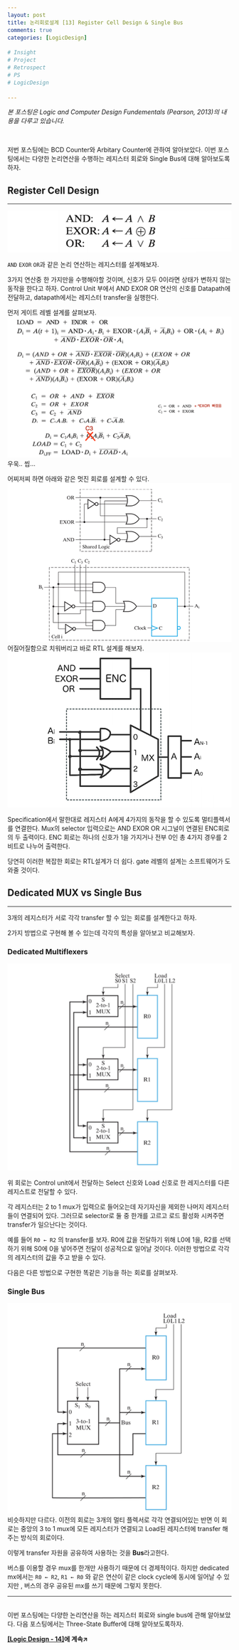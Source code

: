 ```yaml
---
layout: post
title: 논리회로설계 [13] Register Cell Design & Single Bus
comments: true
categories: [LogicDesign]

# Insight
# Project
# Retrospect
# PS
# LogicDesign

---
```


*본 포스팅은 Logic and Computer Design Fundementals (Pearson, 2013)의 내용을 다루고 있습니다.*

<br>

저번 포스팅에는 BCD Counter와 Arbitary Counter에 관하여 알아보았다. 
이번 포스팅에서는 다양한 논리연산을 수행하는 레지스터 회로와 Single Bus에 대해 알아보도록하자.
<br>

## Register Cell Design
---

![picture 85](../images/89d63fe6f4ce204fa219563562ddd6157f84faca4dd60673cef2de0d7b640d0b.png)  

`AND` `EXOR` `OR`과 같은 논리 연산하는 레지스터를 설계해보자. 

3가지 연산중 한 가지만을 수행해야할 것이며, 신호가 모두 0이라면 상태가 변하지 않는 동작을 한다고 하자. Control Unit 부에서 AND EXOR OR 연산의 신호를 Datapath에 전달하고, datapath에서는 레지스터 transfer을 실행한다.

먼저 게이트 레벨 설계를 살펴보자.
![picture 89](../images/d35e6117437cd287675df770c60b18d62ed19d18118ce56bc89e0e8bffae0ea4.png)  
우욱.. 씹...

어찌저찌 하면 아래와 같은 멋진 회로를 설계할 수 있다.
![picture 90](../images/a1147f470c529bb4f496301f2b5f9a12f8257ecd55fc04a112b0a98d07db2d01.png)  
어질어질함으로 치워버리고 바로 RTL 설계를 해보자.
![picture 88](../images/ca9fe1e0ecdf5dec73d76ecd16c99fe3131615c1cf44fb824939ca5dc1fc186b.png)  

Specification에서 말한대로 레지스터 A에게 4가지의 동작을 할 수 있도록 멀티플렉서를 연결한다. Mux의 selector 입력으로는 AND EXOR OR 시그널이 연결된 ENC회로의 두 출력이다. ENC 회로는 하나의 신호가 1을 가지거나 전부 0인 총 4가지 경우를 2비트로 나누어 출력한다.

당연히 이러한 복잡한 회로는 RTL설계가 더 쉽다. gate 레벨의 설계는 소프트웨어가 도와줄 것이다.

## Dedicated MUX vs Single Bus
---
3개의 레지스터가 서로 각각 transfer 할 수 있는 회로를 설계한다고 하자.

2가지 방법으로 구현해 볼 수 있는데 각각의 특성을 알아보고 비교해보자.

### Dedicated Multiflexers

![picture 92](../images/40d3e8b2a906063d30ba2d25f33adba91206be7c2816141f8cda89568dca3bc3.png)  

위 회로는 Control unit에서 전달하는 Select 신호와 Load 신호로 한 레지스터를 다른 레지스트로 전달할 수 있다.

각 레지스터는 2 to 1 mux가 입력으로 들어오는데 자기자신을 제외한 나머지 레지스터들이 연결되어 있다. 그러므로 selector로 둘 중 한개를 고르고 로드 활성화 시켜주면 transfer가 일으난다는 것이다.

예를 들어 `R0 ← R2` 의 transfer를 보자. R0에 값을 전달하기 위해 L0에 1을, R2를 선택하기 위해 S0에 0을 넣어주면 전달이 성공적으로 일어날 것이다. 이러한 방법으로 각각의 레지스터의 값을 주고 받을 수 있다.

다음은 다른 방법으로 구현한 똑같은 기능을 하는 회로를 살펴보자.

### Single Bus
![94](../images/bbb9328150e7b9b09bd5dfc9690a936472bcfc04d9c361a2cc33e5cd02006ba4.png)  
비슷하지만 다르다. 이전의 회로는 3개의 멀티 플렉서로 각각 연결되어있는 반면 이 회로는 중앙의 3 to 1 mux에 모든 레지스터가 연결되고 Load된 레지스터에 transfer 해주는 방식의 회로이다.

이렇게 transfer 자원을 공유하여 사용하는 것을 **Bus**라고한다.

버스를 이용할 경우 mux를 한개만 사용하기 때문에 더 경제적이다. 하지만 dedicated mx에서는 `R0 ← R2`, `R1 ← R0` 와 같은 연산이 같은 clock cycle에 동시에 일어날 수 있지만 , 버스의 경우 공유된 mx를 쓰기 때문에 그렇지 못한다.

---
<br>
이번 포스팅에는 다양한 논리연산을 하는 레지스터 회로와 single bus에 관해 알아보았다. 다음 포스팅에서는 Three-State Buffer에 대해 알아보도록하자.
<br>

**[[Logic Design - 14]](../2021-06/logicdesign14)에 계속↗**